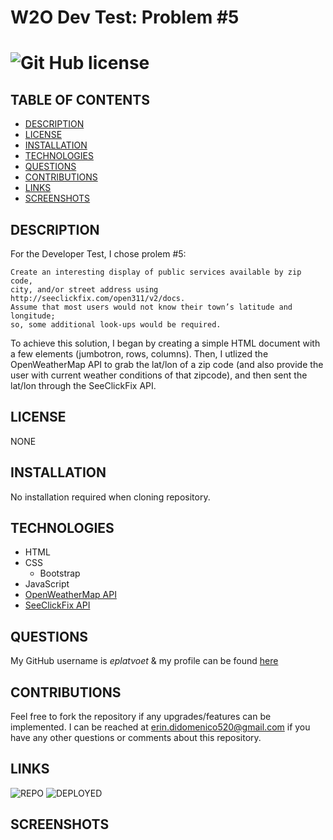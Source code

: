 # W2O Dev Test: Problem #5 
# ![Git Hub license](https://img.shields.io/badge/License-Unlicensed-blue.svg)

## TABLE OF CONTENTS
- [DESCRIPTION](#DESCRIPTION)  
- [LICENSE](#LICENSE)  
- [INSTALLATION](#INSTALLATION)  
- [TECHNOLOGIES](#TECHNOLOGIES)  
- [QUESTIONS](#QUESTIONS)  
- [CONTRIBUTIONS](#CONTRIBUTIONS)
- [LINKS](#LINKS)  
- [SCREENSHOTS](#SCREENSHOTS)  

## DESCRIPTION  
For the Developer Test, I chose prolem #5:
```````````````
Create an interesting display of public services available by zip code,  
city, and/or street address using http://seeclickfix.com/open311/v2/docs.  
Assume that most users would not know their town’s latitude and longitude;  
so, some additional look-ups would be required.
```````````````
To achieve this solution, I began by creating a simple HTML document with a few elements (jumbotron, rows, columns). Then, I utlized the OpenWeatherMap API to grab the lat/lon of a zip code (and also provide the user with current weather conditions of that zipcode), and then sent the lat/lon through the SeeClickFix API.  

## LICENSE
NONE

## INSTALLATION
No installation required when cloning repository.

## TECHNOLOGIES
- HTML  
- CSS  
    - Bootstrap  
- JavaScript  
- [OpenWeatherMap API](https://openweathermap.org/api)  
- [SeeClickFix API](https://seeclickfix.com/open311/v2/docs)

## QUESTIONS 
My GitHub username is *eplatvoet* & my profile can be found [here](https://github.com/eplatvoet) 

## CONTRIBUTIONS
Feel free to fork the repository if any upgrades/features can be implemented. I can be reached at erin.didomenico520@gmail.com if you have any other questions or comments about this repository.

## LINKS
![REPO](https://github.com/eplatvoet/w2oDevTest)
![DEPLOYED](https://eplatvoet.github.io/w2oDevTest/)

## SCREENSHOTS
![]()
